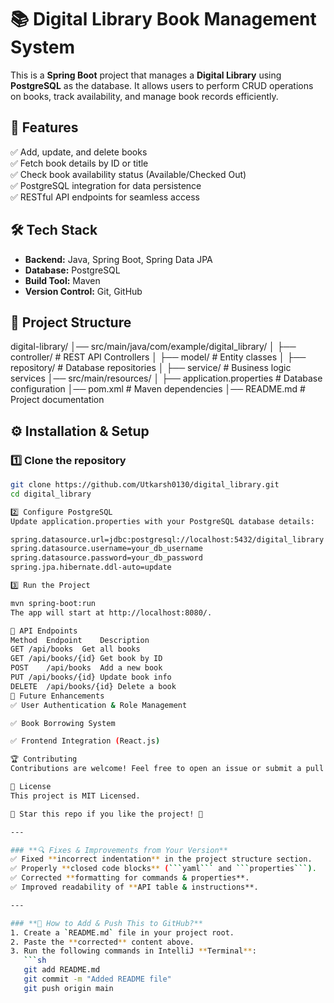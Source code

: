 # 📚 Digital Library Book Management System  

This is a **Spring Boot** project that manages a **Digital Library** using **PostgreSQL** as the database. It allows users to perform CRUD operations on books, track availability, and manage book records efficiently.

## 🚀 Features  
✅ Add, update, and delete books  
✅ Fetch book details by ID or title  
✅ Check book availability status (Available/Checked Out)  
✅ PostgreSQL integration for data persistence  
✅ RESTful API endpoints for seamless access  

## 🛠️ Tech Stack  
- **Backend:** Java, Spring Boot, Spring Data JPA  
- **Database:** PostgreSQL  
- **Build Tool:** Maven  
- **Version Control:** Git, GitHub  

## 📂 Project Structure  
digital-library/ │── src/main/java/com/example/digital_library/ │ ├── controller/ # REST API Controllers
│ ├── model/ # Entity classes
│ ├── repository/ # Database repositories
│ ├── service/ # Business logic services
│── src/main/resources/ │ ├── application.properties # Database configuration
│── pom.xml # Maven dependencies
│── README.md # Project documentation


## ⚙️ Installation & Setup  
### 1️⃣ Clone the repository  
```sh
git clone https://github.com/Utkarsh0130/digital_library.git
cd digital_library

2️⃣ Configure PostgreSQL
Update application.properties with your PostgreSQL database details:

spring.datasource.url=jdbc:postgresql://localhost:5432/digital_library
spring.datasource.username=your_db_username
spring.datasource.password=your_db_password
spring.jpa.hibernate.ddl-auto=update

3️⃣ Run the Project

mvn spring-boot:run
The app will start at http://localhost:8080/.

📡 API Endpoints
Method	Endpoint	Description
GET	/api/books	Get all books
GET	/api/books/{id}	Get book by ID
POST	/api/books	Add a new book
PUT	/api/books/{id}	Update book info
DELETE	/api/books/{id}	Delete a book
🎯 Future Enhancements
✅ User Authentication & Role Management

✅ Book Borrowing System

✅ Frontend Integration (React.js)

🏆 Contributing
Contributions are welcome! Feel free to open an issue or submit a pull request.

📝 License
This project is MIT Licensed.

🌟 Star this repo if you like the project! 🚀

---

### **🔍 Fixes & Improvements from Your Version**
✅ Fixed **incorrect indentation** in the project structure section.  
✅ Properly **closed code blocks** (```yaml``` and ```properties```).  
✅ Corrected **formatting for commands & properties**.  
✅ Improved readability of **API table & instructions**.  

---

### **📌 How to Add & Push This to GitHub?**
1. Create a `README.md` file in your project root.
2. Paste the **corrected** content above.
3. Run the following commands in IntelliJ **Terminal**:
   ```sh
   git add README.md
   git commit -m "Added README file"
   git push origin main
